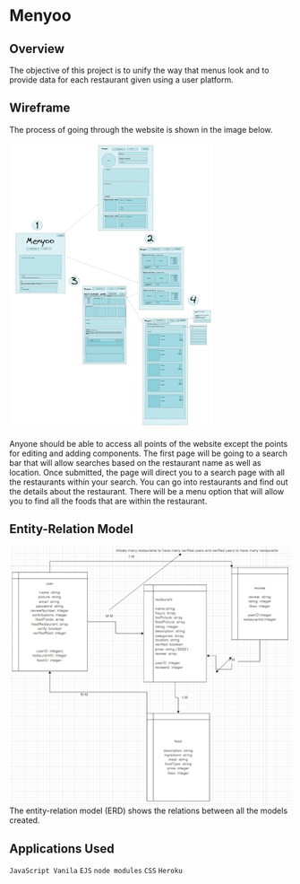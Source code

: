 # Menyoo

## Overview
The objective of this project is to unify the way that menus look and to provide data for each restaurant given using a user platform.

## Wireframe
The process of going through the website is shown in the image below.

![Wireframe](/public/assets-1/wireframe2.png)

Anyone should be able to access all points of the website except the points for editing and adding components. The first page will be going to a search bar that will allow searches based on the restaurant name as well as location. Once submitted, the page will direct you to a search page with all the restaurants within your search. You can go into restaurants and find out the details about the restaurant. There will be a menu option that will allow you to find all the foods that are within the restaurant. 

## Entity-Relation Model
![ERD](/public/assets-1/ERD.png)
The entity-relation model (ERD) shows the relations between all the models created. 

## Applications Used

`JavaScript Vanila`
`EJS`
`node modules`
`CSS`
`Heroku`
